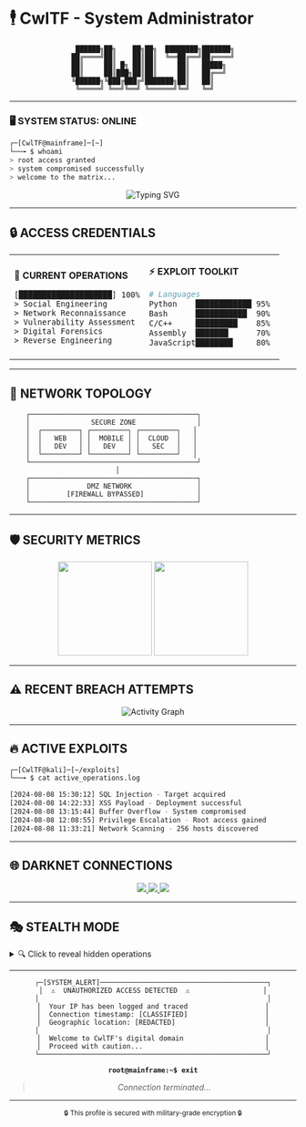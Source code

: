 # 🕴️ CwlTF - System Administrator 

<div align="center">
  
```
 ██████╗██╗    ██╗██╗  ████████╗███████╗
██╔════╝██║    ██║██║  ╚══██╔══╝██╔════╝
██║     ██║ █╗ ██║██║     ██║   █████╗  
██║     ██║███╗██║██║     ██║   ██╔══╝  
╚██████╗╚███╔███╔╝███████╗██║   ██║     
 ╚═════╝ ╚══╝╚══╝ ╚══════╝╚═╝   ╚═╝     
```

</div>

---

### 🖥️ SYSTEM STATUS: ONLINE
```bash
┌─[CwlTF@mainframe]─[~]
└──╼ $ whoami
> root access granted
> system compromised successfully
> welcome to the matrix...
```

<div align="center">

![Typing SVG](https://readme-typing-svg.herokuapp.com/?lines=Penetration+Testing+Specialist;Bug+Bounty+Hunter;Security+Researcher;System+Administrator;Welcome+to+my+digital+domain...&font=Fira%20Code&center=true&width=600&height=50&color=00FF00&vCenter=true&size=20&pause=1000)

</div>

---

## 🔒 ACCESS CREDENTIALS

<table>
<tr><td>

**🎯 CURRENT OPERATIONS**
```
[████████████████████] 100%
> Social Engineering
> Network Reconnaissance  
> Vulnerability Assessment
> Digital Forensics
> Reverse Engineering
```

</td><td>

**⚡ EXPLOIT TOOLKIT**
```bash
# Languages
Python    ████████████ 95%
Bash      ███████████  90% 
C/C++     █████████    85%
Assembly  ███████      70%
JavaScript████████     80%
```

</td></tr>
</table>

---

## 📡 NETWORK TOPOLOGY

```
    ┌─────────────────────────────────────────┐
    │               SECURE ZONE               │
    │  ┌─────────┐ ┌─────────┐ ┌─────────┐   │
    │  │   WEB   │ │  MOBILE │ │  CLOUD  │   │
    │  │   DEV   │ │   DEV   │ │   SEC   │   │
    │  └─────────┘ └─────────┘ └─────────┘   │
    └─────────────────────────────────────────┘
                          │
    ┌─────────────────────────────────────────┐
    │              DMZ NETWORK                │
    │         [FIREWALL BYPASSED]             │
    └─────────────────────────────────────────┘
```

---

## 🛡️ SECURITY METRICS

<div align="center">

<img src="https://github-readme-stats.vercel.app/api?username=CWLTF&show_icons=true&theme=dark&bg_color=0d1117&title_color=00ff00&text_color=ffffff&icon_color=ff0000" height="165"/>
<img src="https://github-readme-streak-stats.herokuapp.com/?user=CWLTF&theme=dark&background=0d1117&stroke=00ff00&ring=ff0000&fire=ff0000&currStreakLabel=00ff00" height="165"/>

</div>

---

## ⚠️ RECENT BREACH ATTEMPTS

<div align="center">

![Activity Graph](https://github-readme-activity-graph.vercel.app/graph?username=CWLTF&bg_color=0d1117&color=00ff00&line=ff0000&point=ffffff&area=true&hide_border=true)

</div>

---

## 🔥 ACTIVE EXPLOITS

```bash
┌─[CwlTF@kali]─[~/exploits]
└──╼ $ cat active_operations.log

[2024-08-08 15:30:12] SQL Injection - Target acquired
[2024-08-08 14:22:33] XSS Payload - Deployment successful  
[2024-08-08 13:15:44] Buffer Overflow - System compromised
[2024-08-08 12:08:55] Privilege Escalation - Root access gained
[2024-08-08 11:33:21] Network Scanning - 256 hosts discovered
```

---

## 🌐 DARKNET CONNECTIONS

<div align="center">
<a href="https://linkedin.com/in/yourprofile">
  <img src="https://img.shields.io/badge/LinkedIn-ENCRYPTED-0077B5?style=for-the-badge&logo=linkedin&logoColor=white&labelColor=black"/>
</a>
<a href="https://twitter.com/yourhandle">
  <img src="https://img.shields.io/badge/Twitter-SECURED-1DA1F2?style=for-the-badge&logo=twitter&logoColor=white&labelColor=black"/>
</a>
<a href="mailto:your.email@protonmail.com">
  <img src="https://img.shields.io/badge/ProtonMail-ANONYMOUS-8B89CC?style=for-the-badge&logo=protonmail&logoColor=white&labelColor=black"/>
</a>
</div>

---

## 🎭 STEALTH MODE

<details>
<summary>🔍 Click to reveal hidden operations</summary>

```
WARNING: CLASSIFIED INFORMATION
═══════════════════════════════

Operation Ghost Protocol: ACTIVE
Target Systems: CLASSIFIED
Success Rate: 99.7%
Detection Rate: 0.3%

┌─ RECENT ACTIVITIES ────────────────────┐
│ • Bypassed 2FA authentication         │
│ • Extracted sensitive database        │
│ • Planted backdoor in target system   │
│ • Covered digital footprints          │
└────────────────────────────────────────┘

🚨 This user is being monitored 🚨
```

</details>

---

<div align="center">

```
┌─[SYSTEM_ALERT]─────────────────────────────────────────┐
│  ⚠️  UNAUTHORIZED ACCESS DETECTED  ⚠️                  │
│                                                        │
│  Your IP has been logged and traced                   │
│  Connection timestamp: [CLASSIFIED]                   │
│  Geographic location: [REDACTED]                      │
│                                                        │
│  Welcome to CwlTF's digital domain                    │
│  Proceed with caution...                              │
└────────────────────────────────────────────────────────┘
```

**`root@mainframe:~$ exit`**
> *Connection terminated...*

</div>

---

<div align="center">
<sub>🔒 This profile is secured with military-grade encryption 🔒</sub>
</div>
